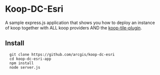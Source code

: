 # Koop-DC-Esri

A sample express.js application that shows you how to deploy an instance of koop together with ALL koop providers AND the [koop-tile-plugin](https://github.com/koopjs/koop-tile-plugin).

## Install

  ```
    git clone https://github.com/arcgis/koop-dc-esri
    cd koop-dc-esri-app
    npm install 
    node server.js  
  ``` 

